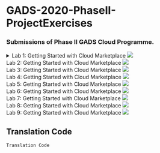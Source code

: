 # GADS-2020-PhaseII-ProjectExercises
### Submissions of Phase II GADS Cloud Programme.
<details>
<summary>Lab 1: Getting Started with Cloud Marketplace
  <img src="Screenshots/Lab 1 Getting Started with Cloud Marketplace.png">
<summary>
  
  <summary>Lab 2: Getting Started with Cloud Marketplace
  <img src="Screenshots/Lab 2 Google Cloud Fundamentals - Getting Started with Compute Engine.png">

<summary>
  
  <summary>Lab 3: Getting Started with Cloud Marketplace
  <img src="Screenshots/Lab 3 Getting Started with Cloud Storage and Cloud SQL.png">
<summary>
  
  <summary>Lab 4: Getting Started with Cloud Marketplace
  <img src="Screenshots/Lab 4 Getting Started with GKE.png">
<summary>
  
  <summary>Lab 5: Getting Started with Cloud Marketplace
  <img src="Screenshots/Lab 5 Getting Started with App Engine.png">
<summary>
  
  <summary>Lab 6: Getting Started with Cloud Marketplace
  <img src="Screenshots/Lab 6 Getting Started with Deployment Manager and Cloud Monitoring.png">
<summary>
  
  <summary>Lab 7: Getting Started with Cloud Marketplace
  <img src="Screenshots/Lab 7 Getting Started with BigQuery.png">
<summary>
  
  <summary>Lab 8: Getting Started with Cloud Marketplace
  <img src="Screenshots/Lab 8 Infrastructure Preview.png">
<summary>
  
  <summary>Lab 9: Getting Started with Cloud Marketplace
  <img src="Screenshots/Lab 9 VPC Networking.png">
<summary>
  
  
  
</details>


## Translation Code

```
Translation Code
```
